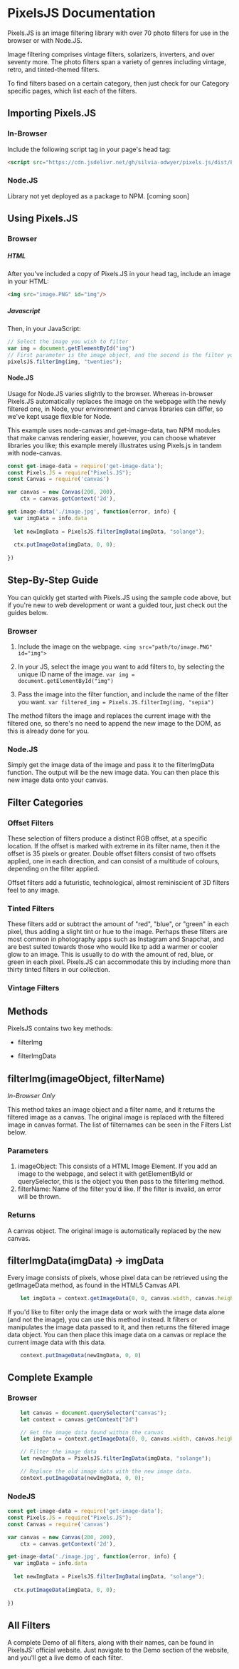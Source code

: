 # PixelsJS Documentation

Pixels.JS is an image filtering library with over 70 photo filters for use in the browser or with Node.JS.

Image filtering comprises vintage filters, solarizers, inverters, and over seventy more.
The photo filters span a variety of genres including vintage, retro, and tinted-themed 
filters. 

To find filters based on a certain category,
then just check for our Category specific pages, which list each of the filters. 

## Importing Pixels.JS
### In-Browser
Include the following script tag in your page's head tag: 

```html
<script src="https://cdn.jsdelivr.net/gh/silvia-odwyer/pixels.js/dist/Pixels.js"></script>
``` 

### Node.JS
Library not yet deployed as a package to NPM.
[coming soon]

## Using Pixels.JS
### Browser
##### HTML
After you've included a copy of Pixels.JS in your head tag, include an image in your HTML:
```html
<img src="image.PNG" id="img"/> 
```

##### Javascript
Then, in your JavaScript:
```javascript
// Select the image you wish to filter
var img = document.getElementById("img")
// First parameter is the image object, and the second is the filter you wish to apply.
pixelsJS.filterImg(img, "twenties");      
```

#### Node.JS
Usage for Node.JS varies slightly to the browser. Whereas in-browser Pixels.JS automatically replaces the image on the webpage with the newly filtered one, 
in Node, your environment and canvas libraries can differ, so we've kept usage flexible for Node. 

This example uses node-canvas and get-image-data, two NPM modules that make canvas rendering easier, however, you can choose whatever libraries you like; this example merely illustrates using Pixels.js in tandem with node-canvas. 

```javascript
const get-image-data = require('get-image-data');
const Pixels.JS = require("Pixels.JS");
const Canvas = require('canvas')

var canvas = new Canvas(200, 200),
    ctx = canvas.getContext('2d'),

get-image-data('./image.jpg', function(error, info) {
  var imgData = info.data
  
  let newImgData = PixelsJS.filterImgData(imgData, "solange");
  
  ctx.putImageData(imgData, 0, 0);
  
})
```

## Step-By-Step Guide
You can quickly get started with Pixels.JS using the sample code above, but if you're new to web development or want a guided tour, 
just check out the guides below. 

### Browser
1. Include the image on the webpage. `<img src="path/to/image.PNG" id="img">`

2. In your JS, select the image you want to add filters to, by selecting the unique ID name of the image. `var img = document.getElementById("img")`

3. Pass the image into the filter function, and include the name of the filter you want. 
`var filtered_img = Pixels.JS.filterImg(img, "sepia")`

The method filters the image and replaces the current image with the filtered one, so there's no need to append the new image to the DOM, as this is already
done for you. 

### Node.JS
Simply get the image data of the image and pass it to the filterImgData function. The output will be the new image data. 
You can then place this new image data onto your canvas.

## Filter Categories
### Offset Filters
These selection of filters produce a distinct RGB offset, at a specific location. If the offset is marked with extreme in its filter name,
then it the offset is 35 pixels or greater.
Double offset filters consist of two offsets applied, one in each direction, and can consist of a multitude of colours, depending on the filter applied.

Offset filters add a futuristic, technological, almost reminiscient of 3D filters feel to any image.

### Tinted Filters
These filters add or subtract the amount of "red", "blue", or "green" in each pixel, thus adding a slight tint or hue to the image. Perhaps these filters
are most common in photography apps such as Instagram and Snapchat, and are best suited towards those who would like tp
add a warmer or cooler glow to an image. This is usually to do with the amount of red, blue, or green in each pixel.
Pixels.JS can accommodate this by including more than thirty tinted filters in our collection.

### Vintage Filters


## Methods
PixelsJS contains two key methods:

- filterImg 

- filterImgData

## filterImg(imageObject, filterName)
*In-Browser Only*

This method takes an image object and a filter name, and it returns the filtered image as a canvas.
The original image is replaced with the filtered image in canvas format. 
The list of filternames can be seen in the Filters List below.
### Parameters
1. imageObject: This consists of a HTML Image Element. If you add an image to the webpage, and select it with getElementById or querySelector, 
this is the object you then pass to the filterImg method.
2. filterName: Name of the filter you'd like. If the filter is invalid, an error will be thrown.

### Returns
A canvas object. The original image is automatically replaced by the new canvas.

## filterImgData(imgData) -> imgData
Every image consists of pixels, whose pixel data can be retrieved using the getImageData method, as found in the HTML5 Canvas API. 

```javascript
    let imgData = context.getImageData(0, 0, canvas.width, canvas.height);
```

If you'd like to filter only the image data or work with the image data alone (and not the image), you can use this method instead. 
It filters or manipulates the image data passed to it, and then returns the filtered image data object.
You can then place this image data on a canvas or replace the current image data with this data. 

```javascript
    context.putImageData(newImgData, 0, 0)
```

## Complete Example
### Browser
```javascript
    let canvas = document.querySelector("canvas");
    let context = canvas.getContext("2d")

    // Get the image data found within the canvas
    let imgData = context.getImageData(0, 0, canvas.width, canvas.height);

    // Filter the image data
    let newImgData = PixelsJS.filterImgData(imgData, "solange");

    // Replace the old image data with the new image data.
    context.putImageData(newImgData, 0, 0);
```

### NodeJS
```javascript
const get-image-data = require('get-image-data');
const Pixels.JS = require("Pixels.JS");
const Canvas = require('canvas')

var canvas = new Canvas(200, 200),
    ctx = canvas.getContext('2d'),

get-image-data('./image.jpg', function(error, info) {
  var imgData = info.data
  
  let newImgData = PixelsJS.filterImgData(imgData, "solange");
  
  ctx.putImageData(imgData, 0, 0);
  
})
```

## All Filters
A complete Demo of all filters, along with their names, can be found in PixelsJS' official website. 
Just navigate to the Demo section of the website, and you'll get a live demo of each filter. 